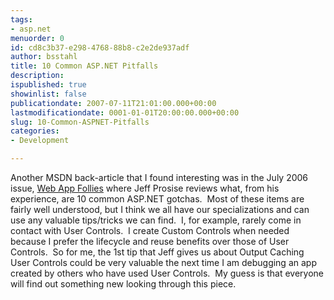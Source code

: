 ```yaml
---
tags:
- asp.net
menuorder: 0
id: cd8c3b37-e298-4768-88b8-c2e2de937adf
author: bsstahl
title: 10 Common ASP.NET Pitfalls
description: 
ispublished: true
showinlist: false
publicationdate: 2007-07-11T21:01:00.000+00:00
lastmodificationdate: 0001-01-01T20:00:00.000+00:00
slug: 10-Common-ASPNET-Pitfalls
categories:
- Development

---
```

Another MSDN back-article that I found interesting was in the July 2006 issue, [Web App Follies]({PathToRoot}/Files/MSDNMag-WebAppFollies-200607.pdf) where Jeff Prosise reviews what, from his experience, are 10 common ASP.NET gotchas.  Most of these items are fairly well understood, but I think we all have our specializations and can use any valuable tips/tricks we can find.  I, for example, rarely come in contact with User Controls.  I create Custom Controls when needed because I prefer the lifecycle and reuse benefits over those of User Controls.  So for me, the 1st tip that Jeff gives us about Output Caching User Controls could be very valuable the next time I am debugging an app created by others who have used User Controls.  My guess is that everyone will find out something new looking through this piece.